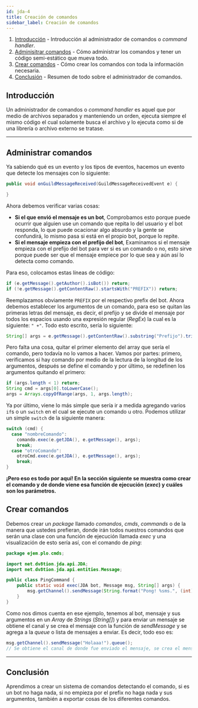 ```yaml
---
id: jda-4
title: Creación de comandos
sidebar_label: Creación de comandos
---
```


1. [Introducción](#introducción) - Introducción al administrador de comandos o *command handler*.
2. [Adminisitrar comandos](#administrar-comandos) - Cómo administrar los comandos y tener un código semi-estático que mueva todo.
3. [Crear comandos](#crear-comandos) - Cómo crear los comandos con toda la información necesaria.
4. [Conclusión](#conclusión) - Resumen de todo sobre el administrador de comandos.

## Introducción
Un administrador de comandos o *command handler* es aquel que por medio de archivos separados y manteniendo un orden, ejecuta siempre el mismo código el cual solamente busca el archivo y lo ejecuta como si de una librería o archivo externo se tratase.

---

## Administrar comandos
Ya sabiendo qué es un evento y los tipos de eventos, hacemos un evento que detecte los mensajes con lo siguiente:
```java
public void onGuildMessageReceived(GuildMessageReceivedEvent e) {

}
```
Ahora debemos verificar varias cosas:
- **Si el que envió el mensaje es un bot**,
Comprobamos esto porque puede ocurrir que alguien use un comando que repita lo del usuario y el bot responda, lo que puede ocacionar algo absurdo y la gente se confundirá, lo mismo pasa si está en el propio bot, porque lo repite.
- **Si el mensaje empieza con el prefijo del bot**,
Examinamos si el mensaje empieza con el prefijo del bot para ver si es un comando o no, esto sirve porque puede ser que el mensaje empiece por lo que sea y aún así lo detecta como comando.

Para eso, colocamos estas líneas de código:
```java
if (e.getMessage().getAuthor().isBot()) return;
if (!e.getMessage().getContentRaw().startsWith("PREFIX")) return;
```
Reemplazamos obviamente `PREFIX` por el respectivo prefix del bot.
Ahora debemos establecer los argumentos de un comando, para eso se quitan las primeras letras del mensaje, es decir, el prefijo y se divide el mensaje por todos los espacios usando una expresión regular (*RegEx*) la cual es la siguiente: `" +"`. Todo esto escrito, sería lo siguiente:
```java
String[] args = e.getMessage().getContentRaw().substring("Prefijo").trim().split(" +");
```
Pero falta una cosa, quitar el primer elemento del array que sería el comando, pero todavía no lo vamos a hacer. Vamos por partes: primero, verificamos si hay comando por medio de la lectura de la longitud de los argumentos, después se define el comando y por último, se redefinen los argumentos quitando el primero:
```java
if (args.length < 1) return;
String cmd = args[0].toLowerCase();
args = Arrays.copyOfRange(args, 1, args.length);
```

Ya por último, viene lo más simple que sería ir a medida agregando varios `if`s o un `switch` en el cual se ejecute un comando u otro. Podemos utilizar un simple `switch` de la siguiente manera:
```java
switch (cmd) {
  case "nombreComando":
    comando.exec(e.getJDA(), e.getMessage(), args);
    break;
  case "otroComando":
    otroCmd.exec(e.getJDA(), e.getMessage(), args);
    break;
}
```
**¡Pero eso es todo por aquí! En la sección siguiente se muestra como crear el comando y de donde viene esa función de ejecución (*exec*) y cuáles son los parámetros.**

## Crear comandos
Debemos crear un *package* llamado *comandos*, *cmds*, *commands* o de la manera que ustedes prefieran, donde irán todos nuestros comandos que serán una clase con una función de ejecución llamada *exec* y una visualización de esto sería así, con el comando de *ping*:
```java
package ejem.plo.cmds;

import net.dv8tion.jda.api.JDA;
import net.dv8tion.jda.api.entities.Message;

public class PingCommand {
    public static void exec(JDA bot, Message msg, String[] args) {
        msg.getChannel().sendMessage(String.format("Pong! %sms.", (int)bot.getGatewayPing())).queue();
    }
}
```
Como nos dimos cuenta en ese ejemplo, tenemos al bot, mensaje y sus argumentos en un *Array* de *Strings* (*String[]*) y para enviar un mensaje se obtiene el canal y se crea el mensaje con la función de *sendMessage* y se agrega a la *queue* o lista de mensajes a enviar. Es decir, todo eso es:
```java
msg.getChannel().sendMessage("Holaaa!").queue();
// Se obtiene el canal de donde fue enviado el mensaje, se crea el mensaje a enviar y se coloca en la lista de los mensajes a enviar para ser enviado a continuación.
```

---

## Conclusión
Aprendimos a crear un sistema de comandos detectando el comando, si es un bot no haga nada, si no empieza por el prefix no haga nada y sus argumentos, también a exportar cosas de los diferentes comandos.
